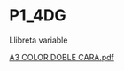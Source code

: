 # P1_4DG
Llibreta variable

[A3 COLOR DOBLE CARA.pdf](https://github.com/user-attachments/files/18518867/A3.COLOR.DOBLE.CARA.pdf)
